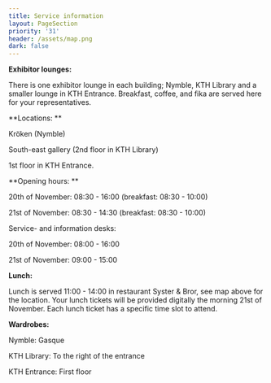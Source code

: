 ```yaml
---
title: Service information
layout: PageSection
priority: '31'
header: /assets/map.png
dark: false
---
```

**Exhibitor lounges:**

There is one exhibitor lounge in each building; Nymble, KTH Library and a smaller lounge in KTH Entrance. Breakfast, coffee, and fika are served here for your representatives.

**Locations: **

Kröken (Nymble)

South-east gallery (2nd floor in KTH Library)

1st floor in KTH Entrance.

**Opening hours: **

20th of November: 08:30 - 16:00 (breakfast: 08:30 - 10:00)

21st of November: 08:30 - 14:30 (breakfast: 08:30 - 10:00)

Service- and information desks: 

20th of November: 08:00 - 16:00

21st of November: 09:00 - 15:00

**Lunch:**

Lunch is served 11:00 - 14:00 in restaurant Syster & Bror, see map above for the location. Your lunch tickets will be provided digitally the morning 21st of November. Each lunch ticket has a specific time slot to attend.

**Wardrobes:**

Nymble: Gasque

KTH Library: To the right of the entrance 

KTH Entrance: First floor
